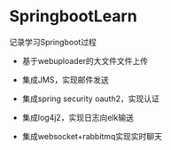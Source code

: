 # SpringbootLearn
记录学习Springboot过程

- 基于webuploader的大文件文件上传

- 集成JMS，实现邮件发送

- 集成spring security oauth2，实现认证

- 集成log4j2，实现日志向elk输送

- 集成websocket+rabbitmq实现实时聊天
